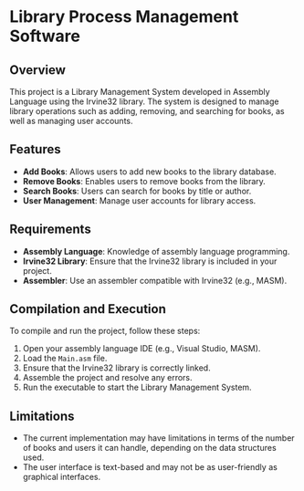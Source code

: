# Library Process Management Software

## Overview
This project is a Library Management System developed in Assembly Language using the Irvine32 library. The system is designed to manage library operations such as adding, removing, and searching for books, as well as managing user accounts.

## Features
- **Add Books**: Allows users to add new books to the library database.
- **Remove Books**: Enables users to remove books from the library.
- **Search Books**: Users can search for books by title or author.
- **User  Management**: Manage user accounts for library access.

## Requirements
- **Assembly Language**: Knowledge of assembly language programming.
- **Irvine32 Library**: Ensure that the Irvine32 library is included in your project.
- **Assembler**: Use an assembler compatible with Irvine32 (e.g., MASM).

## Compilation and Execution
To compile and run the project, follow these steps:
1. Open your assembly language IDE (e.g., Visual Studio, MASM).
2. Load the `Main.asm` file.
3. Ensure that the Irvine32 library is correctly linked.
4. Assemble the project and resolve any errors.
5. Run the executable to start the Library Management System.

## Limitations
- The current implementation may have limitations in terms of the number of books and users it can handle, depending on the data structures used.
- The user interface is text-based and may not be as user-friendly as graphical interfaces.
